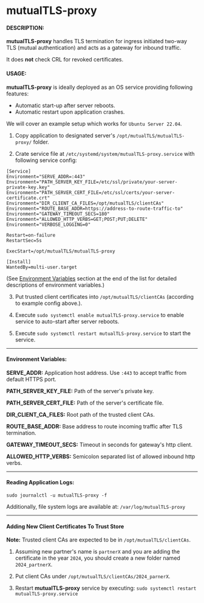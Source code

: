 # mutualTLS-proxy

#### DESCRIPTION:

**mutualTLS-proxy** handles TLS termination for ingress initiated two-way TLS (mutual authentication) and acts as a gateway for inbound traffic.

It does **not** check CRL for revoked certificates. 

#### USAGE:

**mutualTLS-proxy** is ideally deployed as an OS service providing following features:

- Automatic start-up after server reboots.
- Automatic restart upon application crashes.

We will cover an example setup which works for `Ubuntu Server 22.04`.

1. Copy application to designated server's `/opt/mutualTLS/mutualTLS-proxy/` folder. 
 
2. Crate service file at `/etc/systemd/system/mutualTLS-proxy.service` with following service config:

```
[Service]
Environment="SERVE_ADDR=:443"
Environment="PATH_SERVER_KEY_FILE=/etc/ssl/private/your-server-private-key.key"
Environment="PATH_SERVER_CERT_FILE=/etc/ssl/certs/your-server-certificate.crt"
Environment="DIR_CLIENT_CA_FILES=/opt/mutualTLS/clientCAs"
Environment="ROUTE_BASE_ADDR=https://address-to-route-traffic-to"
Environment="GATEWAY_TIMEOUT_SECS=180"
Environment="ALLOWED_HTTP_VERBS=GET;POST;PUT;DELETE"
Environment="VERBOSE_LOGGING=0"

Restart=on-failure
RestartSec=5s

ExecStart=/opt/mutualTLS/mutualTLS-proxy

[Install]
WantedBy=multi-user.target
```


(See [Environment Variables](#environment-variables) section at the end of the list for detailed descriptions of environment variables.)

3. Put trusted client certificates into `/opt/mutualTLS/clientCAs` (according to example config above.).

4. Execute `sudo systemctl enable mutualTLS-proxy.service` to enable service to auto-start after server reboots.

5. Execute `sudo systemctl restart mutualTLS-proxy.service` to start the service.

---

#### Environment Variables:

**SERVE_ADDR:** Application host address. Use `:443` to accept traffic from default HTTPS port.

**PATH_SERVER_KEY_FILE:** Path of the server's private key.

**PATH_SERVER_CERT_FILE:** Path of the server's certificate file.

**DIR_CLIENT_CA_FILES:** Root path of the trusted client CAs.

**ROUTE_BASE_ADDR:** Base address to route incoming traffic after TLS termination.

**GATEWAY_TIMEOUT_SECS:** Timeout in seconds for gateway's http client.

**ALLOWED_HTTP_VERBS:** Semicolon separated list of allowed inbound http verbs.

---

#### Reading Application Logs:

`sudo journalctl -u mutualTLS-proxy -f`

Additionally, file system logs are available at: `/var/log/mutualTLS-proxy`

---

#### Adding New Client Certificates To Trust Store

**Note:** Trusted client CAs are expected to be in `/opt/mutualTLS/clientCAs`.

1. Assuming new partner's name is `partnerX` and you are adding the certificate in the year `2024`, you should create a new folder named `2024_partnerX`.

2. Put client CAs under `/opt/mutualTLS/clientCAs/2024_parnerX`.

3. Restart **mutualTLS-proxy** service by executing: `sudo systemctl restart mutualTLS-proxy.service`

